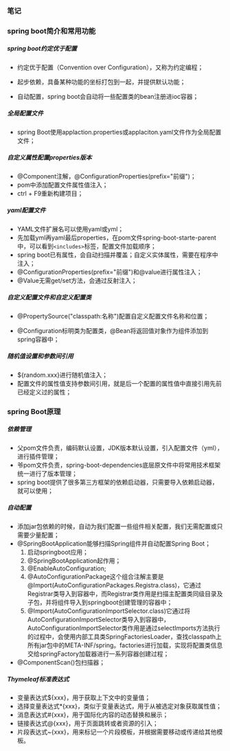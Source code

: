 ### 笔记

### spring boot简介和常用功能

##### spring boot约定优于配置

- 约定优于配置（Convention over Configuration），又称为约定编程；

- 起步依赖，具备某种功能的坐标打包到一起，并提供默认功能；
- 自动配置，spring boot会自动将一些配置类的bean注册进ioc容器；

##### 全局配置文件

- spring Boot使用applaction.properties或applaciton.yaml文件作为全局配置文件；

##### 自定义属性配置properties版本

- @Component注解，@ConfigurationProperties(prefix="前缀")；
- pom中添加配置文件属性值注入；
- ctrl + F9重新构建项目；

##### yaml配置文件

- YAML文件扩展名可以使用yaml或yml；
- 先加载yml再yaml最后properties，在pom文件spring-boot-starte-parent中，可以看到`<includes>`标签，配置文件加载顺序；
- spring boot已有属性，会自动扫描并覆盖；自定义实体属性，需要在程序中注入；
- @ConfigurationProperties(prefix="前缀")和@value进行属性注入；
- @Value无需get/set方法，会通过反射注入；

##### 自定义配置文件和自定义配置类

- @PropertySource("classpath:名称")配置自定义配置文件名称和位置；

- @Configuration标明类为配置类，@Bean将返回值对象作为组件添加到spring容器中；

##### 随机值设置和参数间引用

- ${random.xxx}进行随机值注入；
- 配置文件的属性值支持参数间引用，就是后一个配置的属性值中直接引用先前已经定义过的属性；

### spring Boot原理

##### 依赖管理

- 父pom文件负责，编码默认设置，JDK版本默认设置，引入配置文件（yml），进行插件管理；
- 爷pom文件负责，spring-boot-dependencies底层原文件中将常用技术框架统一进行了版本管理；
- spring boot提供了很多第三方框架的依赖启动器，只需要导入依赖启动器，就可以使用；

##### 自动配置

- 添加jar包依赖的时候，自动为我们配置一些组件相关配置，我们无需配置或只需要少量配置；
- @SpringBootApplication能够扫描Spring组件并自动配置Spring Boot；
  1. 启动springboot应用；
  2. @SpringBootApplication起作用；
  3. @EnableAutoConfiguration;
  4. @AutoConfigurationPackage这个组合注解主要是@Import(AutoConfigurationPackages.Registra.class)，它通过Registrar类导入到容器中，而Registrar类作用是扫描主配置类同级目录及子包，并将组件导入到springboot创建管理的容器中；
  5. @Import(AutoConfigurationImportSelector.class)它通过将AutoConfigurationImportSelector类导入到容器中，AutoConfigurationImportSelector类作用是通过selectImports方法执行的过程中，会使用内部工具类SpringFactoriesLoader，查找classpath上所有jar包中的META-INF/spring。factories进行加载，实现将配置类信息交给springFactory加载器进行一系列容器创建过程；
- @ComponentScan()包扫描器；

##### Thymeleaf标准表达式

- 变量表达式${xxx}，用于获取上下文中的变量值；
- 选择变量表达式*{xxx}，类似于变量表达式，用于从被选定对象获取属性值；
- 消息表达式#{xxx}，用于国际化内容的动态替换和展示；
- 链接表达式@{xxx}，用于页面跳转或者资源的引入；
- 片段表达式~{xxx}，用来标记一个片段模板，并根据需要移动或传递给其他模板。